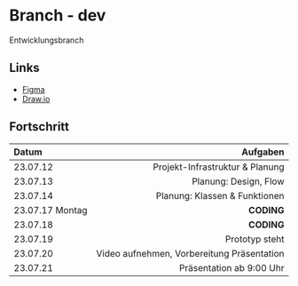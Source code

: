 # Branch - dev
Entwicklungsbranch

## Links
- [Figma](https://www.figma.com/file/2BKPjRQVSBAR97niuKhUCq/Quiz-Version-1?type=design&node-id=0-1&mode=design&t=PkKFhdvKvjuMkRe5-0)
- [Draw.io](https://app.diagrams.net/#Hkarimkarimson%2Fquiz%2Fdev%2FquizJavaScript.drawio)

## Fortschritt
| Datum | Aufgaben |
|:--       | ---:   |
|23.07.12| Projekt-Infrastruktur & Planung |
|23.07.13| Planung: Design, Flow |
|23.07.14| Planung: Klassen & Funktionen |
|23.07.17 Montag | **CODING** |
|23.07.18| **CODING** |
|23.07.19| Prototyp steht |
|23.07.20| Video aufnehmen, Vorbereitung Präsentation |
|23.07.21| Präsentation ab 9:00 Uhr |